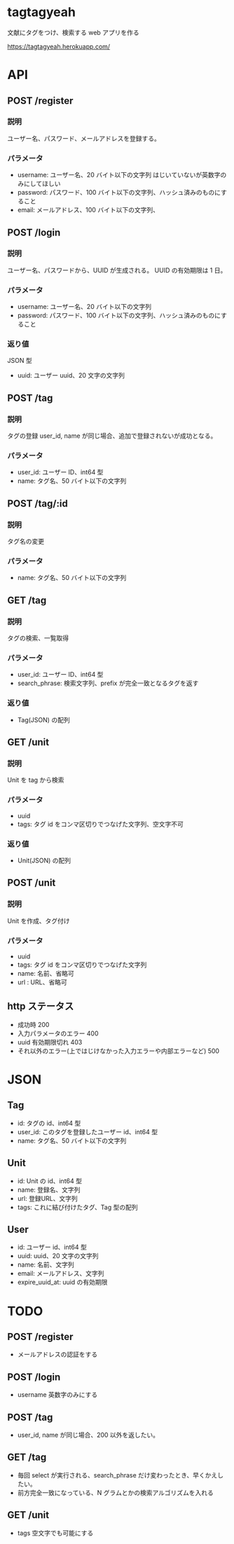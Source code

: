 # tagtagyeah
文献にタグをつけ、検索する web アプリを作る

https://tagtagyeah.herokuapp.com/

# API
## POST /register
### 説明
ユーザー名、パスワード、メールアドレスを登録する。

### パラメータ
- username: ユーザー名、20 バイト以下の文字列
  はじいていないが英数字のみにしてほしい
- password: パスワード、100 バイト以下の文字列、ハッシュ済みのものにすること
- email: メールアドレス、100 バイト以下の文字列、

## POST /login
### 説明
ユーザー名、パスワードから、UUID が生成される。
UUID の有効期限は 1 日。

### パラメータ
- username: ユーザー名、20 バイト以下の文字列
- password: パスワード、100 バイト以下の文字列、ハッシュ済みのものにすること

### 返り値
JSON 型
- uuid: ユーザー uuid、20 文字の文字列

## POST /tag
### 説明
タグの登録
user_id, name が同じ場合、追加で登録されないが成功となる。

### パラメータ
- user_id: ユーザー ID、int64 型
- name: タグ名、50 バイト以下の文字列

## POST /tag/:id
### 説明
タグ名の変更

### パラメータ
- name: タグ名、50 バイト以下の文字列

## GET /tag
### 説明
タグの検索、一覧取得

### パラメータ
- user_id: ユーザー ID、int64 型
- search_phrase: 検索文字列、prefix が完全一致となるタグを返す

### 返り値
- Tag(JSON) の配列

## GET /unit
### 説明
Unit を tag から検索

### パラメータ
- uuid
- tags: タグ id をコンマ区切りでつなげた文字列、空文字不可

### 返り値
- Unit(JSON) の配列

## POST /unit
### 説明
Unit を作成、タグ付け

### パラメータ
- uuid
- tags: タグ id をコンマ区切りでつなげた文字列
- name: 名前、省略可
- url : URL、省略可

## http ステータス
- 成功時 200
- 入力パラメータのエラー 400
- uuid 有効期限切れ 403
- それ以外のエラー(上ではじけなかった入力エラーや内部エラーなど) 500

# JSON
## Tag
- id: タグの id、int64 型
- user_id: このタグを登録したユーザー id、int64 型
- name: タグ名、50 バイト以下の文字列

## Unit
- id: Unit の id、int64 型
- name: 登録名、文字列
- url: 登録URL、文字列
- tags: これに結び付けたタグ、Tag 型の配列

## User
- id: ユーザー id、int64 型
- uuid: uuid、20 文字の文字列
- name: 名前、文字列
- email: メールアドレス、文字列
- expire_uuid_at: uuid の有効期限

# TODO
## POST /register
- メールアドレスの認証をする

## POST /login
- username 英数字のみにする

## POST /tag
- user_id, name が同じ場合、200 以外を返したい。

## GET /tag
- 毎回 select が実行される、search_phrase だけ変わったとき、早くかえしたい。
- 前方完全一致になっている、N グラムとかの検索アルゴリズムを入れる

## GET /unit
- tags 空文字でも可能にする
